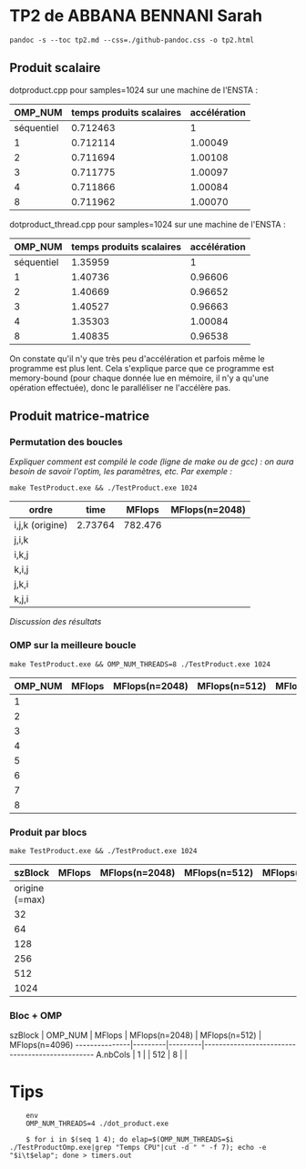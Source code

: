 

# TP2 de ABBANA BENNANI Sarah

`pandoc -s --toc tp2.md --css=./github-pandoc.css -o tp2.html`




## Produit scalaire 


dotproduct.cpp pour samples=1024 sur une machine de l'ENSTA :

OMP_NUM    | temps produits scalaires | accélération
-----------|--------------|----------
séquentiel | 0.712463  | 1
1          | 0.712114  | 1.00049
2          | 0.711694  | 1.00108
3          | 0.711775  | 1.00097
4          | 0.711866  | 1.00084
8          | 0.711962  | 1.00070


dotproduct_thread.cpp pour samples=1024 sur une machine de l'ENSTA :

OMP_NUM    | temps produits scalaires | accélération
-----------|--------------|----------
séquentiel | 1.35959  | 1
1          | 1.40736  | 0.96606
2          | 1.40669  | 0.96652
3          | 1.40527  | 0.96663
4          | 1.35303  | 1.00084
8          | 1.40835  | 0.96538

On constate qu'il n'y que très peu d'accélération et parfois même le programme est plus lent. Cela s'explique parce que ce programme est memory-bound (pour chaque donnée lue en mémoire, il n'y a qu'une opération effectuée), donc le paralléliser ne l'accélère pas.



## Produit matrice-matrice



### Permutation des boucles

*Expliquer comment est compilé le code (ligne de make ou de gcc) : on aura besoin de savoir l'optim, les paramètres, etc. Par exemple :*

`make TestProduct.exe && ./TestProduct.exe 1024`


  ordre           | time    | MFlops  | MFlops(n=2048) 
------------------|---------|---------|----------------
i,j,k (origine)   | 2.73764 | 782.476 |                
j,i,k             |  |  |    
i,k,j             |  |  |    
k,i,j             |  |  |    
j,k,i             |  |  |    
k,j,i             |  |  |    


*Discussion des résultats*



### OMP sur la meilleure boucle 

`make TestProduct.exe && OMP_NUM_THREADS=8 ./TestProduct.exe 1024`

  OMP_NUM         | MFlops  | MFlops(n=2048) | MFlops(n=512)  | MFlops(n=4096)
------------------|---------|----------------|----------------|---------------
1                 |  |
2                 |  |
3                 |  |
4                 |  |
5                 |  |
6                 |  |
7                 |  |
8                 |  |




### Produit par blocs

`make TestProduct.exe && ./TestProduct.exe 1024`

  szBlock         | MFlops  | MFlops(n=2048) | MFlops(n=512)  | MFlops(n=4096)
------------------|---------|----------------|----------------|---------------
origine (=max)    |  |
32                |  |
64                |  |
128               |  |
256               |  |
512               |  | 
1024              |  |




### Bloc + OMP



  szBlock      | OMP_NUM | MFlops  | MFlops(n=2048) | MFlops(n=512)  | MFlops(n=4096)
---------------|---------|---------|------------------------------------------------
A.nbCols       |  1      |         | 
512            |  8      |         | 







# Tips 

```
	env 
	OMP_NUM_THREADS=4 ./dot_product.exe
```

```
    $ for i in $(seq 1 4); do elap=$(OMP_NUM_THREADS=$i ./TestProductOmp.exe|grep "Temps CPU"|cut -d " " -f 7); echo -e "$i\t$elap"; done > timers.out
```
